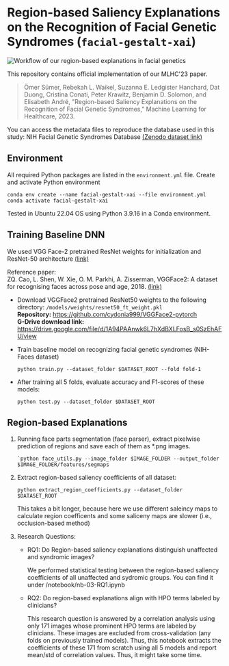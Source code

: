 #  Region-based Saliency Explanations on the Recognition of Facial Genetic Syndromes (```facial-gestalt-xai```)

![Workflow of our region-based explanations in facial genetics](images/workflow.png)

This repository contains official implementation of our MLHC'23 paper.

> Ömer Sümer, Rebekah L. Waikel, Suzanna E. Ledgister Hanchard, Dat Duong, Cristina Conati, Peter Krawitz, Benjamin D. Solomon, and Elisabeth André, "Region-based Saliency Explanations on the Recognition of Facial Genetic Syndromes," Machine Learning for Healthcare, 2023.

You can access the metadata files to reproduce the database used in this study:
NIH Facial Genetic Syndromes Database [(Zenodo dataset link)]([http://doi.org/10.5281/zenodo.8113907](https://doi.org/10.5281/zenodo.8113906))

## Environment

All required Python packages are listed in the ```environment.yml``` file. Create and activate Python environment

```
conda env create --name facial-gestalt-xai --file environment.yml
conda activate facial-gestalt-xai
``` 
Tested in Ubuntu 22.04 OS using Python 3.9.16 in a Conda environment.

## Training Baseline DNN

We used VGG Face-2 pretrained ResNet weights for initialization and ResNet-50 architecture [(link)](https://github.com/cydonia999/VGGFace2-pytorch)

Reference paper:  
ZQ. Cao, L. Shen, W. Xie, O. M. Parkhi, A. Zisserman, VGGFace2: A dataset for recognising faces across pose and age, 2018. [(link)](https://www.robots.ox.ac.uk/~vgg/publications/2018/Cao18/cao18.pdf)

* Download VGGFace2 pretrained ResNet50 weights to the following directory: ```/models/weights/resnet50_ft_weight.pkl```  
   **Repository:** https://github.com/cydonia999/VGGFace2-pytorch \
   **G-Drive download link:** https://drive.google.com/file/d/1A94PAAnwk6L7hXdBXLFosB_s0SzEhAFU/view

* Train baseline model on recognizing facial genetic syndromes (NIH-Faces dataset)
   ```
   python train.py --dataset_folder $DATASET_ROOT --fold fold-1
   ```

* After training all 5 folds, evaluate accuracy and F1-scores of these models:
   ```
   python test.py --dataset_folder $DATASET_ROOT
   ```

## Region-based Explanations

1. Running face parts segmentation (face parser), extract pixelwise prediction of regions and save each of them as *.png images.
   ```
   `python face_utils.py --image_folder $IMAGE_FOLDER --output_folder $IMAGE_FOLDER/features/segmaps
   ```

2. Extract region-based saliency coefficients of all dataset:
   ```
   python extract_region_coefficients.py --dataset_folder $DATASET_ROOT
   ```
   This takes a bit longer, because here we use different saleincy maps to calculate region coefficents and some saliceny maps are slower (i.e., occlusion-based method)

3. Research Questions:

   * RQ1: Do Region-based saliency explanations distinguish unaffected and syndromic images?
     
     We performed statistical testing between the region-based saliency coefficients of all unaffected and sydromic groups.
     You can find it under /notebook/nb-03-RQ1.ipynb

   * RQ2: Do region-based explanations align with HPO terms labeled by clinicians?

     This research question is answered by a correlation analysis using only 171 images whose prominent HPO terms are labeled by clinicians. These images are excluded from cross-validation (any folds on previously trained models). Thus, this notebook extracts the coefficients of these 171 from scratch using all 5 models and report mean/std of correlation values. Thus, it might take some time.

 


